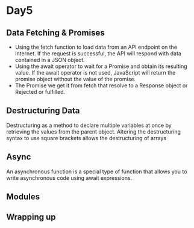 # Day5
## Data Fetching & Promises

- Using the fetch function to load data from an API endpoint on the internet. If the request is successful, the API will respond with data contained in a JSON object.
- Using the await operator to wait for a Promise and obtain its resulting value. If the await operator is not used, JavaScript will return the promise object without the value of the promise.
- The Promise we get it from fetch that resolve to a Response object or Rejected or fulfilled.
## Destructuring Data

 Destructuring as a method to declare multiple variables at once by retrieving the values from the parent object. Altering the destructuring syntax to use square brackets allows the destructuring of arrays

## Async
An asynchronous function is a special type of function that allows you to write asynchronous code using await expressions.


## Modules

## Wrapping up
